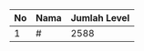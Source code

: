 | No | Nama            | Jumlah Level |
|----|-----------------|--------------|
| 1  | #    |    2588        |
